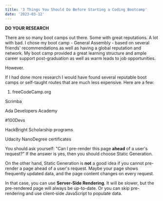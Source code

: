 ```yaml
---
title: '3 Things You Should Do Before Starting a Coding Bootcamp'
date: '2023-03-12'
---
```


**DO YOUR RESEARCH**

There are so many boot camps out there. Some with great reputations. A lot with bad. I chose my boot camp - General Assembly - based on several friends' recommendations as well as having a global reputation and network. My boot camp provided a great learning structure and ample career support post-graduation as well as warm leads to job opportunities.

However.

If I had done more research I would have found several reputable boot camps or self-taught routes that are much less expensive. Here are a few:


1. freeCodeCamp.org

Scrimba

Ada Developers Academy

#100Devs

HackBright Scholarship programs

Udacity NanoDegree certificates

You should ask yourself: "Can I pre-render this page **ahead** of a user's request?" If the answer is yes, then you should choose Static Generation.

On the other hand, Static Generation is **not** a good idea if you cannot pre-render a page ahead of a user's request. Maybe your page shows frequently updated data, and the page content changes on every request.

In that case, you can use **Server-Side Rendering**. It will be slower, but the pre-rendered page will always be up-to-date. Or you can skip pre-rendering and use client-side JavaScript to populate data.